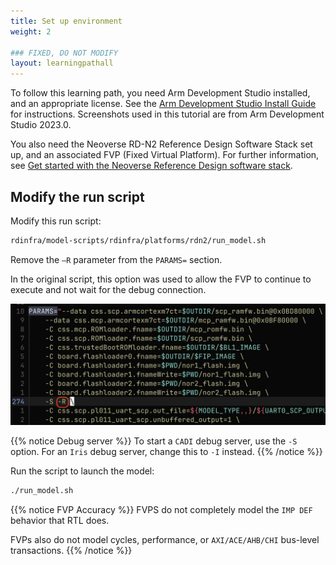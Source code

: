 ```yaml
---
title: Set up environment
weight: 2

### FIXED, DO NOT MODIFY
layout: learningpathall
---
```


To follow this learning path, you need Arm Development Studio installed, and an appropriate license. See the [Arm Development Studio Install Guide](/install-guides/armds) for instructions. Screenshots used in this tutorial are from Arm Development Studio 2023.0.

You also need the Neoverse RD-N2 Reference Design Software Stack set up, and an associated FVP (Fixed Virtual Platform). For further information, see [Get started with the Neoverse Reference Design software stack](/learning-paths/servers-and-cloud-computing/refinfra-quick-start/). 

## Modify the run script

Modify this run script:

```bash
rdinfra/model-scripts/rdinfra/platforms/rdn2/run_model.sh
```
Remove the `–R` parameter from the `PARAMS=` section. 

In the original script, this option was used to allow the FVP to continue to execute and not wait for the debug connection.

![modify parameters alt-text#center](images/modify_params.png "Figure 1. Modify run_model.sh")

{{% notice Debug server %}}
To start a `CADI` debug server, use the `-S` option. For an `Iris` debug server, change this to `-I` instead.
{{% /notice %}}

Run the script to launch the model:
```bash
./run_model.sh
```

{{% notice FVP Accuracy %}}
FVPS do not completely model the `IMP DEF` behavior that RTL does.

FVPs also do not model cycles, performance, or `AXI/ACE/AHB/CHI` bus-level transactions.
{{% /notice %}}
